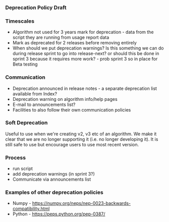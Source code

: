 ### Deprecation Policy Draft

### Timescales
- Algorithm not used for 3 years mark for deprecation - data from the script they are running from usage report data
- Mark as deprecated for 2 releases before removing entirely
- When should we put deprecation warnings? Is this something we can do during release sprint to go into release-next?
or should this be done in sprint 3 because it requires more work? - prob sprint 3 so in place for Beta testing

### Communication
- Deprecation announced in release notes - a separate deprecation list available from Index?
- Deprecation warning on algorithm info/help pages
- E-mail to announcements list?
- Facilities to also follow their own communication policies

### Soft Deprecation

Useful to use when we're creating v2, v3 etc of an algorithm. We make it clear that we are no longer supporting it (i.e. no longer developing it).
It is still safe to use but encourage users to use most recent version.

### Process
- run script
- add deprecation warnings (in sprint 3?)
- Communicate via announcements list

### Examples of other deprecation policies 

- Numpy - https://numpy.org/neps/nep-0023-backwards-compatibility.html
- Python - https://peps.python.org/pep-0387/
